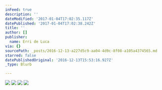 ```yaml
---
inFeed: true
description: ''
dateModified: '2017-01-04T17:02:35.117Z'
datePublished: '2017-01-04T17:02:38.242Z'
title: ''
author: []
publisher:
  name: Erri de Luca
via: {}
sourcePath: _posts/2016-12-13-a227d5c9-aa04-4d9c-8f08-a105a4374565.md
starred: false
datePublishedOriginal: '2016-12-13T15:53:16.927Z'
_type: Blurb

---
```

![](https://the-grid-user-content.s3-us-west-2.amazonaws.com/d9cd9284-6278-434d-a5cc-b8f0e9cc9afe.jpg)
![](https://the-grid-user-content.s3-us-west-2.amazonaws.com/4ba2e1dd-8778-4ff8-9c8c-3af0f435c0f7.jpg)
![](https://the-grid-user-content.s3-us-west-2.amazonaws.com/5bcd9c01-5fd1-48ed-a357-92f374de4f90.jpg)
![](https://the-grid-user-content.s3-us-west-2.amazonaws.com/0799dcdc-f1d3-4a49-9f0f-0a9dd1dd3613.jpg)